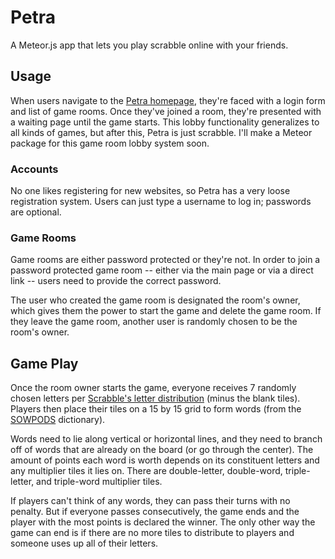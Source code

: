Petra
====================================================================
A Meteor.js app that lets you play scrabble online with your friends.

## Usage
When users navigate to the [Petra homepage](http://petra.meteor.com),
they're faced with a login form and list of game rooms. Once they've
joined a room, they're presented with a waiting page until the game
starts. This lobby functionality generalizes to all kinds of games,
but after this, Petra is just scrabble. I'll make a Meteor package
for this game room lobby system soon.

### Accounts
No one likes registering for new websites, so Petra has a very loose
registration system. Users can just type a username to log in; passwords
are optional.

### Game Rooms
Game rooms are either password protected or they're not. In order to
join a password protected game room -- either via the main page or via
a direct link -- users need to provide the correct password.

The user who created the game room is designated the room's owner, which
gives them the power to start the game and delete the game room. If they
leave the game room, another user is randomly chosen to be the room's
owner.

## Game Play
Once the room owner starts the game, everyone receives 7 randomly chosen
letters per [Scrabble's letter distribution](https://en.wikipedia.org/wiki/Scrabble_letter_distributions)
(minus the blank tiles). Players then place their tiles on a 15 by 15 grid to
form words (from the [SOWPODS](https://en.wikipedia.org/wiki/SOWPODS) dictionary).

Words need to lie along vertical or horizontal lines, and they need to branch
off of words that are already on the board (or go through the center). The
amount of points each word is worth depends on its constituent letters and any
multiplier tiles it lies on. There are double-letter, double-word, triple-letter,
and triple-word multiplier tiles.

If players can't think of any words, they can pass their turns with no penalty.
But if everyone passes consecutively, the game ends and the player with
the most points is declared the winner. The only other way the game can end is
if there are no more tiles to distribute to players and someone uses up
all of their letters.
